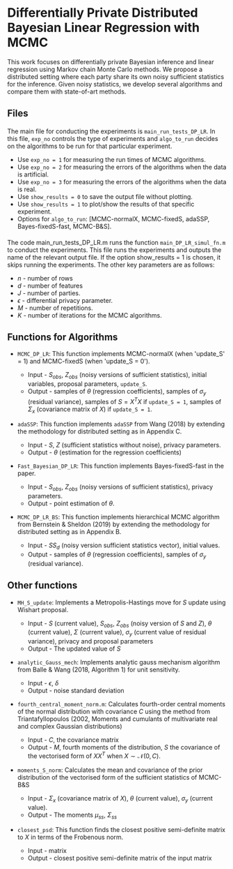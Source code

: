# Differentially Private Distributed Bayesian Linear Regression with MCMC

This work focuses on differentially private Bayesian inference and linear regression using Markov chain Monte Carlo methods. We propose a distributed setting where each party share its own noisy sufficient statistics for the inference. Given noisy statistics, we develop several algorithms and compare them with state-of-art methods. 

## Files

#### 
The main file for conducting the experiments is `main_run_tests_DP_LR`. In this file, `exp_no` controls the type of experiments and `algo_to_run` decides on the algorithms to be run for that particular experiment. 
- Use `exp_no = 1` for measuring the run times of MCMC algorithms.
- Use `exp_no = 2` for measuring the errors of the algorithms when the data is artificial.
- Use `exp_no = 3` for measuring the errors of the algorithms when the data is real. 
- Use `show_results = 0` to save the output file without plotting.
- Use `show_results = 1` to plot/show the results of that specific experiment.
- Options for `algo_to_run`: [MCMC-normalX, MCMC-fixedS, adaSSP, Bayes-fixedS-fast, MCMC-B\&S].

#### 
The code main_run_tests_DP_LR.m runs the function `main_DP_LR_simul_fn.m` to conduct the experiments. This file runs the experiments and outputs the name of the relevant output file. If the option show_results = 1 is chosen, it skips running the experiments.
The other key parameters are as follows: 
- $n$ - number of rows
- $d$ - number of features
- $J$ - number of parties.
- $\epsilon$ - differential privacy parameter.
- $M$ - number of repetitions.
- $K$ - number of iterations for the MCMC algorithms.

## Functions for Algorithms

- `MCMC_DP_LR`: This function implements MCMC-normalX (when 'update_S' = 1) and MCMC-fixedS (when 'update_S = 0'). 
  - Input - $S_{obs}$, $Z_{obs}$ (noisy versions of sufficient statistics), initial variables, proposal parameters, `update_S`.
  - Output - samples of $\theta$ (regression coefficients), samples of $\sigma_y$ (residual variance), samples of $S = X^TX$ if `update_S = 1`, samples of $\Sigma_x$ (covariance matrix of $X$) if `update_S = 1`. 

- `adaSSP`: This function implements `adaSSP` from Wang (2018) by extending the methodology for distributed setting as in Appendix C.
  - Input - $S$, $Z$ (sufficient statistics without noise), privacy parameters.
  - Output - $\theta$ (estimation for the regression coefficients)

- `Fast_Bayesian_DP_LR`: This function implements Bayes-fixedS-fast in the paper. 
  - Input - $S_{obs}$, $Z_{obs}$ (noisy versions of sufficient statistics), privacy parameters.
  - Output - point estimation of $\theta$. 

- `MCMC_DP_LR_BS`: This function implements hierarchical MCMC algorithm from Bernstein & Sheldon (2019) by extending the methodology for distributed setting as in Appendix B.
  - Input - $SS_d$ (noisy version sufficient statistics vector), initial values.
  - Output - samples of $\theta$ (regression coefficients), samples of $\sigma_y$ (residual variance).

## Other functions

- `MH_S_update`: Implements a Metropolis-Hastings move for $S$ update using Wishart proposal. 
  - Input - $S$ (current value), $S_{obs}$, $Z_{obs}$ (noisy version of $S$ and $Z$), $\theta$ (current value), $\Sigma$ (current value), $\sigma_y$ (current value of residual variance), privacy and proposal parameters
  - Output - The updated value of $S$ 

- `analytic_Gauss_mech`: Implements analytic gauss mechanism algorithm from Balle & Wang (2018, Algorithm 1) for unit sensitivity.
  - Input - $\epsilon$, $\delta$
  - Output - noise standard deviation

 - `fourth_central_moment_norm.m`:  Calculates fourth-order central moments of the normal distribution with covariance $C$ using the method from Triantafyllopoulos (2002, Moments and cumulants of multivariate real and complex Gaussian distributions)
   - Input - $C$, the covariance matrix
   - Output - $M$, fourth moments of the distribution, $S$ the covariance of the vectorised form of $XX^T$ when $X \sim \mathcal{N}(0, C)$.

- `moments_S_norm`: Calculates the mean and covariance of the prior distribution of the vectorised form of the sufficient statistics of MCMC-B\&S
  - Input - $\Sigma_x$ (covariance matrix of $X$), $\theta$ (current value), $\sigma_y$ (current value). 
  - Output - The moments $\mu_{ss}$, $\Sigma_{ss}$

- `closest_psd`: This function finds the closest positive semi-definite matrix to $X$ in terms of the Frobenous norm.
  - Input - matrix
  - Output - closest positive semi-definite matrix of the input matrix

